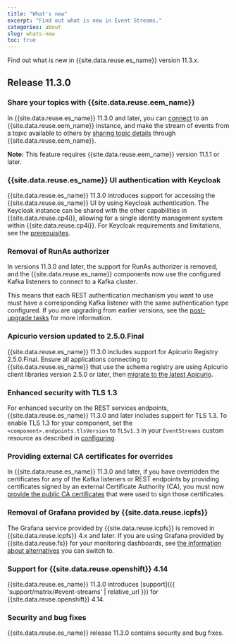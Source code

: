 ```yaml
---
title: "What's new"
excerpt: "Find out what is new in Event Streams."
categories: about
slug: whats-new
toc: true
---
```


Find out what is new in {{site.data.reuse.es_name}} version 11.3.x.

## Release 11.3.0


### Share your topics with {{site.data.reuse.eem_name}}

In {{site.data.reuse.es_name}} 11.3.0 and later, you can [connect](../../installing/integrating-eem/) to an {{site.data.reuse.eem_name}} instance, and make the stream of events from a topic available to others by [sharing topic details](../../getting-started/sharing-topic/) through {{site.data.reuse.eem_name}}.

**Note:** This feature requires {{site.data.reuse.eem_name}} version 11.1.1 or later.

### {{site.data.reuse.es_name}} UI authentication with Keycloak

{{site.data.reuse.es_name}} 11.3.0 introduces support for accessing the {{site.data.reuse.es_name}} UI by using Keycloak authentication. The Keycloak instance can be shared with the other capabilities in {{site.data.reuse.cp4i}}, allowing for a single identity management system within {{site.data.reuse.cp4i}}. For Keycloak requirements and limitations, see the [prerequisites](../../installing/prerequisites/#prereqs-keycloak).

### Removal of RunAs authorizer

In versions 11.3.0 and later, the support for RunAs authorizer is removed, and the {{site.data.reuse.es_name}} components now use the configured Kafka listeners to connect to a Kafka cluster.

This means that each REST authentication mechanism you want to use must have a corresponding Kafka listener with the same authentication type configured. If you are upgrading from earlier versions, see the [post-upgrade tasks](../../installing/upgrading/#update-authentication-mechanisms) for more information.

### Apicurio version updated to 2.5.0.Final

{{site.data.reuse.es_name}} 11.3.0 includes support for Apicurio Registry 2.5.0.Final. Ensure all applications connecting to {{site.data.reuse.es_name}} that use the schema registry are using Apicurio client libraries version 2.5.0 or later, then [migrate to the latest Apicurio](../../installing/upgrading/#migrate-to-latest-apicurio-registry).

### Enhanced security with TLS 1.3

For enhanced security on the REST services endpoints, {{site.data.reuse.es_name}} 11.3.0 and later includes support for TLS 1.3. To enable TLS 1.3 for your component, set the `<component>.endpoints.tlsVersion` to `TLSv1.3` in your `EventStreams` custom resource as described in [configuring](../../installing/configuring/#rest-services-access).

### Providing external CA certificates for overrides

In {{site.data.reuse.es_name}} 11.3.0 and later, if you have overridden the certificates for any of the Kafka listeners or REST endpoints by providing certificates signed by an external Certificate Authority (CA), you must now [provide the public CA certificates](../../installing/configuring#providing-external-ca-certificates) that were used to sign those certificates.

### Removal of Grafana provided by {{site.data.reuse.icpfs}}

The Grafana service provided by {{site.data.reuse.icpfs}} is removed in {{site.data.reuse.icpfs}} 4.x and later. If you are using Grafana provided by {{site.data.reuse.fs}} for your monitoring dashboards, see [the information about alternatives](../../administering/cluster-health/) you can switch to.

### Support for {{site.data.reuse.openshift}} 4.14

{{site.data.reuse.es_name}} 11.3.0 introduces [support]({{ 'support/matrix/#event-streams' | relative_url }}) for {{site.data.reuse.openshift}} 4.14.

### Security and bug fixes

{{site.data.reuse.es_name}} release 11.3.0 contains security and bug fixes.
